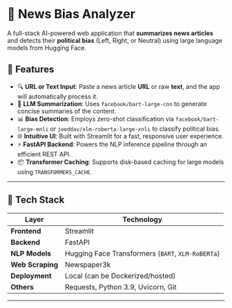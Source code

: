 # 📰 News Bias Analyzer

A full-stack AI-powered web application that **summarizes news articles** and detects their **political bias** (Left, Right, or Neutral) using large language models from Hugging Face.

## 🚀 Features

- 🔍 **URL or Text Input**: Paste a news article **URL** or raw **text**, and the app will automatically process it.
- 🧠 **LLM Summarization**: Uses `facebook/bart-large-cnn` to generate concise summaries of the content.
- 📊 **Bias Detection**: Employs zero-shot classification via `facebook/bart-large-mnli` or `joeddav/xlm-roberta-large-xnli` to classify political bias.
- 🌐 **Intuitive UI**: Built with Streamlit for a fast, responsive user experience.
- ⚡ **FastAPI Backend**: Powers the NLP inference pipeline through an efficient REST API.
- 📦 **Transformer Caching**: Supports disk-based caching for large models using `TRANSFORMERS_CACHE`.

---

## 🧰 Tech Stack

| Layer       | Technology                              |
|-------------|------------------------------------------|
| **Frontend** | Streamlit                               |
| **Backend**  | FastAPI                                 |
| **NLP Models** | Hugging Face Transformers (`BART`, `XLM-RoBERTa`) |
| **Web Scraping** | Newspaper3k                          |
| **Deployment** | Local (can be Dockerized/hosted)      |
| **Others**    | Requests, Python 3.9, Uvicorn, Git     |

---
